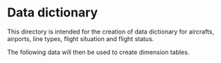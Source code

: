 # Data dictionary

This directory is intended for the creation of data dictionary for aircrafts, airports, line types, flight situation and flight status.

The following data will then be used to create dimension tables.